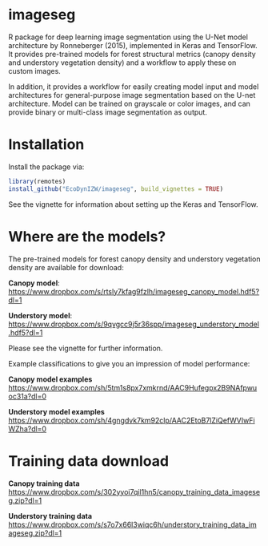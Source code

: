 # imageseg

R package for deep learning image segmentation using the U-Net model architecture by Ronneberger (2015), implemented in Keras and TensorFlow. It provides pre-trained models for forest structural metrics (canopy density and understory vegetation density) and a workflow to apply these on custom images.

In addition, it provides a workflow for easily creating model input and model architectures for general-purpose image segmentation based on the U-net architecture. Model can be trained on grayscale or color images, and can provide binary or multi-class image segmentation as output.

# Installation

Install the package via:

``` r
library(remotes)
install_github("EcoDynIZW/imageseg", build_vignettes = TRUE)
```

See the vignette for information about setting up the Keras and TensorFlow. 



# Where are the models?

The pre-trained models for forest canopy density and understory vegetation density are available for download:

**Canopy model**: https://www.dropbox.com/s/rtsly7kfag9fzlh/imageseg_canopy_model.hdf5?dl=1

**Understory model**: https://www.dropbox.com/s/9qvgcc9j5r36spp/imageseg_understory_model.hdf5?dl=1

Please see the vignette for further information.

Example classifications to give you an impression of model performance:

**Canopy model examples**  https://www.dropbox.com/sh/5tm1s8px7xmkrnd/AAC9Hufegpx2B9NAfpwuoc31a?dl=0

**Understory model examples** https://www.dropbox.com/sh/4gngdvk7km92clp/AAC2EtoB7lZiQefWVIwFiWZha?dl=0


# Training data download

**Canopy training data**  https://www.dropbox.com/s/302yyoi7qil1hn5/canopy_training_data_imageseg.zip?dl=1

**Understory training data**  https://www.dropbox.com/s/s7o7x66l3wiqc6h/understory_training_data_imageseg.zip?dl=1
